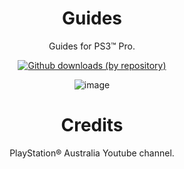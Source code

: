 <div align="center"> 

# Guides
Guides for PS3™ Pro.

[![Github downloads (by repository)](https://img.shields.io/github/downloads/PS3-Pro/Guides/total.svg?style=social)](https://github.com/PS3-Pro/Guides/releases)


![image](https://user-images.githubusercontent.com/74815634/181712072-2601f44e-fa7c-445b-b1bf-3123c368e9fd.png)

# Credits 
PlayStation® Australia Youtube channel.

</div>
